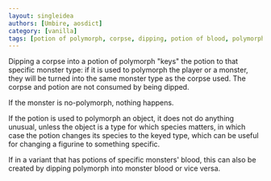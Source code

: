 ```yaml
---
layout: singleidea
authors: [Umbire, aosdict]
category: [vanilla]
tags: [potion of polymorph, corpse, dipping, potion of blood, polymorph]
---
```

Dipping a corpse into a potion of polymorph "keys" the potion to that specific
monster type: if it is used to polymorph the player or a monster, they will be
turned into the same monster type as the corpse used. The corpse and potion are
not consumed by being dipped.

If the monster is no-polymorph, nothing happens.

If the potion is used to polymorph an object, it does not do anything unusual,
unless the object is a type for which species matters, in which case the potion
changes its species to the keyed type, which can be useful for changing a
figurine to something specific.

If in a variant that has potions of specific monsters' blood, this can also be
created by dipping polymorph into monster blood or vice versa.
